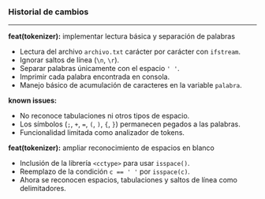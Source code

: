 ### Historial de cambios

---
**feat(tokenizer):** implementar lectura básica y separación de palabras
- Lectura del archivo `archivo.txt` carácter por carácter con `ifstream`.
- Ignorar saltos de línea (`\n`, `\r`).
- Separar palabras únicamente con el espacio `' '`.
- Imprimir cada palabra encontrada en consola.
- Manejo básico de acumulación de caracteres en la variable `palabra`.

**known issues:**
- No reconoce tabulaciones ni otros tipos de espacio.
- Los símbolos (`;`, `+`, `=`, `(`, `)`, `{`, `}`) permanecen pegados a las palabras.
- Funcionalidad limitada como analizador de tokens.

**feat(tokenizer):** ampliar reconocimiento de espacios en blanco
- Inclusión de la librería `<cctype>` para usar `isspace()`.
- Reemplazo de la condición `c == ' '` por `isspace(c)`.
- Ahora se reconocen espacios, tabulaciones y saltos de línea como delimitadores.

